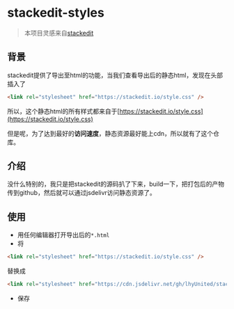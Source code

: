 # stackedit-styles

> 本项目灵感来自[stackedit](https://github.com/benweet/stackedit)

## 背景

stackedit提供了导出至html的功能，当我们查看导出后的静态html，发现在头部插入了


```html
<link rel="stylesheet" href="https://stackedit.io/style.css" />
```

所以，这个静态html的所有样式都来自于[https://stackedit.io/style.css](https://stackedit.io/style.css)

但是呢，为了达到最好的**访问速度**，静态资源最好能上cdn，所以就有了这个仓库。

## 介绍

没什么特别的，我只是把stackedit的源码扒了下来，build一下，把打包后的产物传到github，然后就可以通过jsdelivr访问静态资源了。

## 使用

- 用任何编辑器打开导出后的`*.html`
- 将

```html
<link rel="stylesheet" href="https://stackedit.io/style.css" />
```

替换成

```html
<link rel="stylesheet" href="https://cdn.jsdelivr.net/gh/lhyUnited/stackedit-styles@latest/style.css" />
```

- 保存

